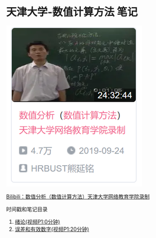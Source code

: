 # 天津大学-数值计算方法 笔记

![picture 3](Media/782d0032b62c2f09616ded6e6d5b9c7bb5e51395dbbbabacdbaf4980c192646c.png) 

[Bilibili：数值分析（数值计算方法）天津大学网络教育学院录制](https://www.bilibili.com/video/BV1FJ411u7uZ)

时间戳和笔记目录
1. [绪论(视频P1:0分钟)](./1%20绪论/README.md)
2. [误差和有效数字(视频P1:20分钟)](./2%20误差和有效数字/README.md)